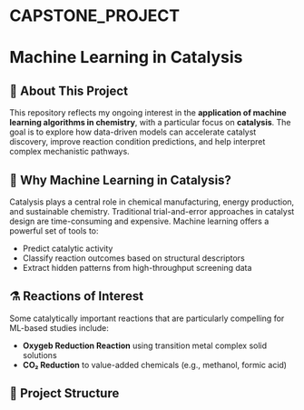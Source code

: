 # CAPSTONE_PROJECT

# Machine Learning in Catalysis

## 🔬 About This Project

This repository reflects my ongoing interest in the **application of machine learning algorithms in chemistry**, with a particular focus on **catalysis**. The goal is to explore how data-driven models can accelerate catalyst discovery, improve reaction condition predictions, and help interpret complex mechanistic pathways.

## 🧠 Why Machine Learning in Catalysis?

Catalysis plays a central role in chemical manufacturing, energy production, and sustainable chemistry. Traditional trial-and-error approaches in catalyst design are time-consuming and expensive. Machine learning offers a powerful set of tools to:

- Predict catalytic activity
- Classify reaction outcomes based on structural descriptors
- Extract hidden patterns from high-throughput screening data

## ⚗️ Reactions of Interest

Some catalytically important reactions that are particularly compelling for ML-based studies include:

- **Oxygeb Reduction Reaction** using transition metal complex solid solutions
- **CO₂ Reduction** to value-added chemicals (e.g., methanol, formic acid)


## 📁 Project Structure

